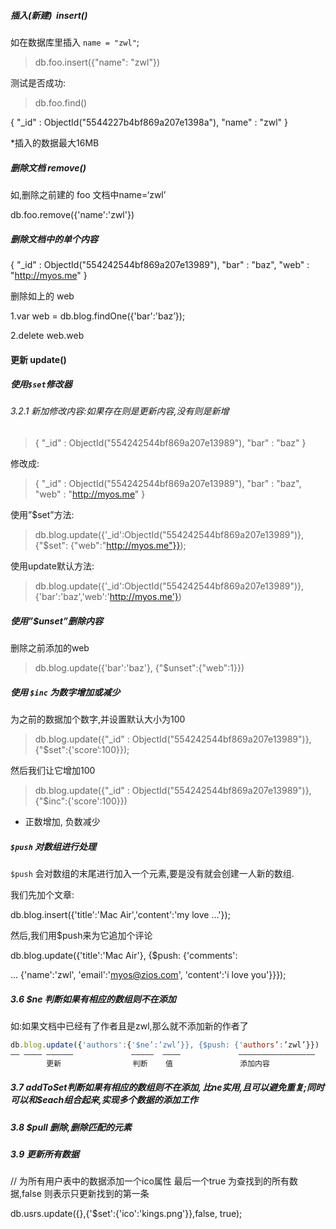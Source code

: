 ##### 插入(新建)  insert()

如在数据库里插入 `name = "zwl"`;

> db.foo.insert({"name": "zwl"})

测试是否成功: 

> db.foo.find()

{ "_id" : ObjectId("5544227b4bf869a207e1398a"), "name" : "zwl" }

*插入的数据最大16MB



##### 删除文档 remove()

如,删除之前建的 foo 文档中name=‘zwl’

db.foo.remove({'name':'zwl'})



##### 删除文档中的单个内容

{ "_id" : ObjectId("554242544bf869a207e13989"), "bar" : "baz", "web" : "http://myos.me" }

删除如上的 web

1.var web = db.blog.findOne({'bar':'baz’});

2.delete web.web



#### 更新  update()

##### 使用`$set`修改器

###### 3.2.1 新加修改内容:如果存在则是更新内容,没有则是新增

> { "_id" : ObjectId("554242544bf869a207e13989"), "bar" : "baz" }

修改成:

> { "_id" : ObjectId("554242544bf869a207e13989"), "bar" : "baz", "web" : "http://myos.me" }

使用”$set”方法:

> db.blog.update({'_id':ObjectId("554242544bf869a207e13989")}, {"$set": {"web":"http://myos.me"}});

使用update默认方法:

> db.blog.update({'_id':ObjectId("554242544bf869a207e13989")}, {'bar':'baz','web':'http://myos.me'})



#####  使用”$unset”删除内容

删除之前添加的web

> db.blog.update({'bar':'baz'}, {"$unset":{"web":1}})

##### 使用 `$inc` 为数字增加或减少

为之前的数据加个数字,并设置默认大小为100

> db.blog.update({"_id" : ObjectId("554242544bf869a207e13989")}, {"$set":{'score’:100}});

然后我们让它增加100

> db.blog.update({"_id" : ObjectId("554242544bf869a207e13989")}, {"$inc":{'score':100}})

- 正数增加, 负数减少

#####  `$push` 对数组进行处理

`$push` 会对数组的末尾进行加入一个元素,要是没有就会创建一人新的数组.

我们先加个文章:

db.blog.insert({'title':'Mac Air','content':'my love ...'});

然后,我们用$push来为它追加个评论

db.blog.update({'title':'Mac Air'}, {$push: {'comments':

... {'name':'zwl', 'email':'myos@zios.com', 'content':'i love you'}}});

##### 3.6 $ne 判断如果有相应的数组则不在添加

如:如果文档中已经有了作者且是zwl,那么就不添加新的作者了

```js
db.blog.update({'authors':{'$ne’:’zwl’}}, {$push: {'authors’:’zwl’}})
—— ———— ——————             —————  ————             —————————————————
    	更新                判断    值               添加内容
```

##### 3.7  $addToSet 判断如果有相应的数组则不在添加,比$ne实用,且可以避免重复;同时可以和$each组合起来,实现多个数据的添加工作

##### 3.8 $pull 删除,删除匹配的元素



##### 3.9 更新所有数据

// 为所有用户表中的数据添加一个ico属性 最后一个true 为查找到的所有数据,false 则表示只更新找到的第一条

db.usrs.update({},{'$set':{'ico':'kings.png'}},false, true);





